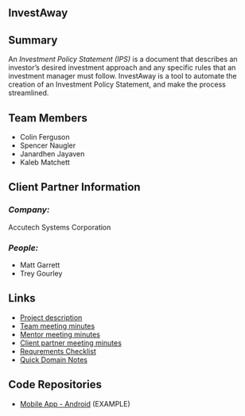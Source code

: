 ## InvestAway

## **Summary**

An *Investment Policy Statement (IPS)* is a document that describes an investor’s desired investment approach and any specific rules that an investment manager must follow.
InvestAway is a tool to automate the creation of an Investment Policy Statement, and make the process streamlined.

## **Team Members**

- Colin Ferguson
- Spencer Naugler
- Janardhen Jayaven
- Kaleb Matchett

## **Client Partner Information**


### *Company:*
Accutech Systems Corporation

### *People:*
- Matt Garrett
- Trey Gourley

## **Links**

- [Project description](ProjectDescription.md)
- [Team meeting minutes](MeetingMinutes/Team)
- [Mentor meeting minutes](MeetingMinutes/Mentor)
- [Client partner meeting minutes](MeetingMinutes/ClientPartner)
- [Requrements Checklist]()
- [Quick Domain Notes](https://www.investopedia.com/terms/i/ips.asp)

## **Code Repositories**

- [Mobile App - Android](https://www.github.com/WHEREEVER_THE_ANDROID_CODE_IS/) (EXAMPLE)

